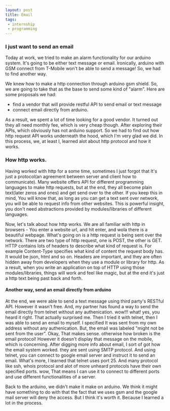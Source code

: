 ```yaml
---
layout: post
title: Email
tags: 
 - internship
 - programming
---
```

### I just want to send an email
Today at work, we tried to make an alarm functionality for our arduino system. It's going to be either text message or email. Ironically, arduino with GSM connect from T-Mobile won't be able to send a message! So, we had to find another way.
<!--break-->
We knew how to make a http connection through arduino gsm shield. So, we are going to take that as the base to send some kind of "alarm". Here are some proposals we had:

- find a vendor that will provide restful API to send email or text message
- connect email directly from arduino.

As a result, we spent a lot of time looking for a good vendor. It turned out they all need monthly fee, which is very cheap though. After exploring their APIs, which obviously has not arduino support. So we had to find out how http request API works underneath the hood, which I'm very glad we did. In this process, we, at least I, learned alot about http protocol and how it works.

### How http works.
Having worked with http for a some time, sometimes I just forgot that It's just a protocol(an agreement between server and client how to communicate). Many website offers API for different programming languages to make http requests, but at the end, they all become plain text(later zeros and ones) and get send over to the other. If you keep this in mind, You will know that, as long as you can get a text sent over network, you will be able to request info from other websites. This is powerful insight, you don't need abstractions provided by modules/libraries of different languages.

Now, let's talk about how http works. We are all familiar with http in browsers - You enter a website url, and hit enter, and wola there is a beautiful webpage. What's going on is a http request is being sent over the network. There are two type of http request, one is POST, the other is GET. HTTP contains lots of headers to describe what kind of request is. For example Content-Type specifies what kind of content the request body has. It would be json, html and so on. Headers are important, and they are often hidden away from developers when they use a module or library for http. As a result, when you write an application on top of HTTP using those modules/libraries, things will work and feel like magic, but at the end it's just a http text being past back and forth. 

#### Another way, send an email directly from arduino
At the end, we were able to send a text message using third party's RESTful API. However it wasn't free. And, my partner has found a way to send the email directly from telnet without any authenication. wow!!! what! yes, you heard it right. That actually surprised me. Then I tried it with telnet, then I was able to send an email to myself. I specified It was sent from my own address without any authenication. But, the email was labeled "might not be sent from the user". Okay, That makes sense. otherwise how broken is the email protocol! However it doesn't display that message on the mobile, which is concerning. After digging more info about email, I sort of got how the email system worked. they are sent using SMTP protocol. And using telnet, you can connect to google email server and instruct it to send an email. What's more, I learned that telnet uses port 25. And many protocol like ssh, whois protocol and alot of more unheard protocols have their own specified ports. wow, That means I can use it to connect to different ports and use different functionalities of a server.

Back to the arduino, we didn't make it make on arduino. We think it might have something to do with that the fact that we uses gsm and the google mail server will deny the access. But I think it's worth it. Because I learned a lot in the process.
